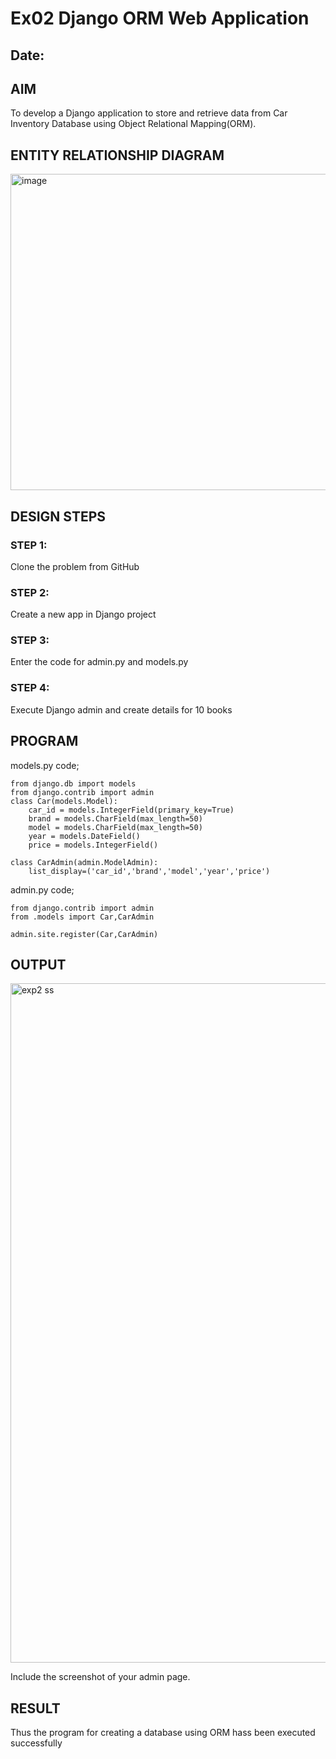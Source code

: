# Ex02 Django ORM Web Application
## Date: 

## AIM
To develop a Django application to store and retrieve data from Car Inventory Database using Object Relational Mapping(ORM).

## ENTITY RELATIONSHIP DIAGRAM
<img width="940" height="506" alt="image" src="https://github.com/user-attachments/assets/63fc260e-7828-4f14-8b7e-170583056648" />



## DESIGN STEPS

### STEP 1:
Clone the problem from GitHub

### STEP 2:
Create a new app in Django project

### STEP 3:
Enter the code for admin.py and models.py

### STEP 4:
Execute Django admin and create details for 10 books

## PROGRAM
models.py code;
```
from django.db import models
from django.contrib import admin
class Car(models.Model):
    car_id = models.IntegerField(primary_key=True)
    brand = models.CharField(max_length=50)
    model = models.CharField(max_length=50)
    year = models.DateField()
    price = models.IntegerField()

class CarAdmin(admin.ModelAdmin):
    list_display=('car_id','brand','model','year','price')
```
admin.py code;
```
from django.contrib import admin
from .models import Car,CarAdmin

admin.site.register(Car,CarAdmin)
```

## OUTPUT
<img width="1918" height="1087" alt="exp2 ss" src="https://github.com/user-attachments/assets/d2b591f5-185b-457a-a5bc-10308bc5e345" />


Include the screenshot of your admin page.


## RESULT
Thus the program for creating a database using ORM hass been executed successfully
